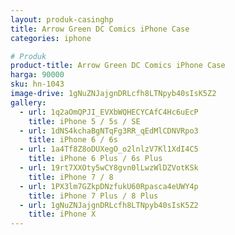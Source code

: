 ```yaml
---
layout: produk-casinghp
title: Arrow Green DC Comics iPhone Case
categories: iphone

# Produk
product-title: Arrow Green DC Comics iPhone Case
harga: 90000
sku: hn-1043
image-drive: 1gNuZNJajgnDRLcfh8LTNpyb40sIsK5Z2
gallery:
  - url: 1q2aOmQPJI_EVXbWQHECYCAfC4Hc6uEcP
    title: iPhone 5 / 5s / SE
  - url: 1dNS4kchaBgNTqFg3RR_qEdMlCDNVRpo3
    title: iPhone 6 / 6s
  - url: 1a4Tf8Z8oDUXegO_o2lnlzV7Kl1XdI4C5
    title: iPhone 6 Plus / 6s Plus
  - url: 19rt7XXOty5wCY8gvn0lLwzWlDZVotKSk
    title: iPhone 7 / 8
  - url: 1PX3lm7GZkpDNzfukU60Rpasca4eUWY4p
    title: iPhone 7 Plus / 8 Plus
  - url: 1gNuZNJajgnDRLcfh8LTNpyb40sIsK5Z2
    title: iPhone X
---
```

